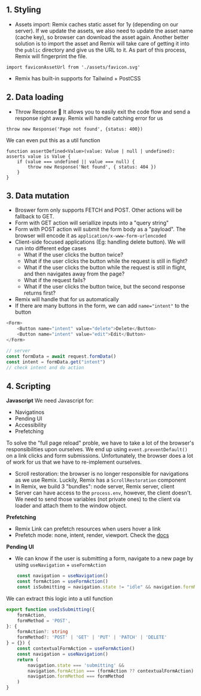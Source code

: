 ## 1. Styling
- Assets import: Remix caches static asset for 1y (depending on our server). If we update the assets, we also need to update the asset name (cache key), so browser can download the asset again. Another better solution is to import the asset and Remix will take care of getting it into the `public` directory and give us the URL to it. As part of this process, Remix will fingerprint the file. 
```
import faviconAssetUrl from './assets/favicon.svg'
```
- Remix has built-in supports for Tailwind + PostCSS
## 2. Data loading
- Throw Response 🤯 It allows you to easily exit the code flow and send a response right away. Remix will handle catching error for us
```
throw new Response('Page not found', {status: 400})
```
We can even put this as a util function
```
function assertDefined<Value>(value: Value | null | undefined): asserts value is Value {
    if (value === undefined || value === null) {
		throw new Response('Not found', { status: 404 })
	}
}
```
## 3. Data mutation
- Broswer form only supports FETCH and POST. Other actions will be fallback to GET.
- Form with GET action will seriallize inputs into a "query string"
- Form with POST action will submit the form body as a "payload". The browser will encode it as `application/x-www-form-urlencoded`
- Client-side focused applications (Eg: handling delete button). We will run into different edge cases
	- What if the user clicks the button twice?
	- What if the user clicks the button while the request is still in flight?
	- What if the user clicks the button while the request is still in flight, and then navigates away from the page?
	- What if the request fails?
	- What if the user clicks the button twice, but the second response returns first?
- Remix will handle that for us automatically
- If there are many buttons in the form, we can add `name="intent"` to the button
```js
<Form>
	<Button name="intent" value="delete">Delete</Button>
	<Button name="intent" value="edit">Edit</Button>
</Form>

// server
const formData = await request.formData()
const intent = formData.get("intent")
// check intent and do action
```

## 4. Scripting
**Javascript**
We need Javascript for: 
- Navigatinos
- Pending UI
- Accessibility
- Prefetching

To solve the "full page reload" proble, we have to take a lot of the browser's responsibilities upon ourselves. We end up using `event.preventDefault()` on a link clicks and form submissions. Unfortunately, the browser does a lot of work for us that we have to re-implement ourselves. 

- Scroll restoration: the browser is no longer responsible for navigations as we use Remix. Luckily, Remix has a `ScrollRestoration` component
- In Remix, we build 3 "bundles": node server, Remix server, client
- Server can have access to the `process.env`, however, the client doesn't. We need to send those variables (not private ones) to the client via loader and attach them to the window object.

**Prefetching** 
- Remix Link can prefetch resources when users hover a link 
- Prefetch mode: none, intent, render, viewport. Check the [docs](https://remix.run/docs/en/main/components/link#prefetch)

**Pending UI**
- We can know if the user is submitting a form, navigate to a new page by using `useNavigation` + `useFormAction`

```ts
	const navigation = useNavigation()
	const formAction = useFormAction()
	const isSubmitting = navigation.state != "idle" && navigation.formMethod === "POST" && navigation.formAction === formAction
```

We can extract this logic into a util function

```ts
export function useIsSubmitting({
	formAction,
	formMethod = 'POST',
}: {
	formAction?: string
	formMethod?: 'POST' | 'GET' | 'PUT' | 'PATCH' | 'DELETE'
} = {}) {
	const contextualFormAction = useFormAction()
	const navigation = useNavigation()
	return (
		navigation.state === 'submitting' &&
		navigation.formAction === (formAction ?? contextualFormAction) &&
		navigation.formMethod === formMethod
	)
}
```